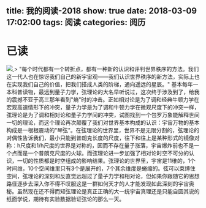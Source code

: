 title: 我的阅读-2018
show: true
date: 2018-03-09 17:02:00
tags: 阅读
categories: 阅历
---
# 已读
<a class="fancybox" rel="group" href="https://amazon.cn/gp/product/B0011FH5B0/ref=as_li_qf_asin_il_tl?ie=UTF8&tag=dante-23&creative=3200&linkCode=as2&creativeASIN=B0011FH5B0&linkId=12b5b40ffc949fbd497fff1379e8fb5e">
	<img src="https://img3.doubanio.com/lpic/s6861782.jpg" />
</a>
> "每个时代都有一个转折点，都有一种新的认识和评判世界秩序的方法。我们这一代人也在惊讶我们自己的新宇宙观——我们认识世界秩序的新方法，实际上也在实现我们自己的价值，把我们搭成人类的阶梯，通向遥远的星辰。"
基本每年一本科普读物，最远到量子力学，弦理论的大名早听说过，这次终于涉及到了，给我的震撼不亚于高三那年看到"熵"时的冲击。正如相对论是为了调和经典牛顿力学在宏观高速情形下的冲突，量子力学是为了调和牛顿力学在微观尺度下的冲突一样，弦理论是为了调和相对论和量子力学间的冲突，试图找到一个包罗万象能解释世间一切的理论，而这个理论再次颠覆了我们对世界基本构成的认识：宇宙万物的基本构成是一根根震动的"琴弦"。在弦理论的世界里，世界不是无限分割的，弦理论的对偶性告诉我们，最小只能到普朗克长度的尺度，往下和往上是某种形式的镜像对称：h尺度和1/h尺度的世界是对称的，因而不存在量子涨落，宇宙爆炸前也不是一个点而是一个普朗克尺度的火球。而弦理论进一步加强了相对论时空不可分的认识，一切的性质都是时空组成的影响结果。弦理论的世界里，宇宙是11维的，1个时间维，10个空间维里只有3个是展开的，7个其余维度是蜷缩的。弦可以束缚住空间，弦理论的深刻和反直觉远超过了量子力学和相对论，但如果你跟随它的思想路径逐步去深入你不得不叹服这是一群如何天才的人才能发现如此深刻的宇宙奥秘。虽然现在还不得而知弦理论是真正正确的大一统宇宙真理还是只能自圆其说的纸面学说，期待有实验数据验证弦论的那么一天。


